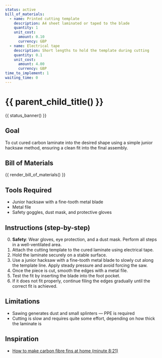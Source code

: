 ```yaml
---
status: active
bill_of_materials:
  - name: Printed cutting template
    description: A4 sheet laminated or taped to the blade
    quantity: 1
    unit_cost:
      amount: 0.10
      currency: GBP
  - name: Electrical tape
    description: Short lengths to hold the template during cutting
    quantity: 0.1
    unit_cost:
      amount: 4.00
      currency: GBP
time_to_implement: 1
waiting_time: 0
---
```

# {{ parent_child_title() }}
{{ status_banner() }}

## Goal
To cut cured carbon laminate into the desired shape using a simple junior hacksaw method, ensuring a clean fit into the final assembly.

## Bill of Materials

{{ render_bill_of_materials() }}

## Tools Required
- Junior hacksaw with a fine-tooth metal blade
- Metal file
- Safety goggles, dust mask, and protective gloves

## Instructions (step-by-step)
0. **Safety**: Wear gloves, eye protection, and a dust mask. Perform all steps in a well-ventilated area.
1. Attach the cutting template to the cured laminate using electrical tape.
2. Hold the laminate securely on a stable surface.
3. Use a junior hacksaw with a fine-tooth metal blade to slowly cut along the template line. Apply steady pressure and avoid forcing the saw.
4. Once the piece is cut, smooth the edges with a metal file.
5. Test the fit by inserting the blade into the foot pocket.
6. If it does not fit properly, continue filing the edges gradually until the correct fit is achieved.

## Limitations
- Sawing generates dust and small splinters — PPE is required
- Cutting is slow and requires quite some effort, depending on how thick the laminate is  

## Inspiration
- [How to make carbon fibre fins at home (minute 8:21)](https://youtu.be/mB1JW75E_7k?si=SxF3T3McjTknNW6e&t=501)
